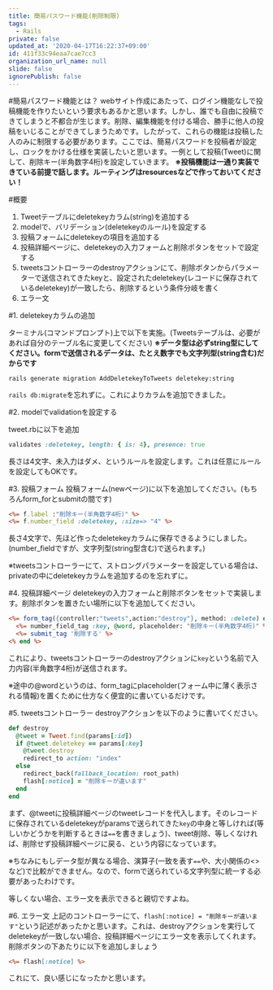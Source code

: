 ```yaml
---
title: 簡易パスワード機能(削除制限)
tags:
  - Rails
private: false
updated_at: '2020-04-17T16:22:37+09:00'
id: 411f33c94eaa7cae7cc3
organization_url_name: null
slide: false
ignorePublish: false
---
```

#簡易パスワード機能とは？
webサイト作成にあたって、ログイン機能なしで投稿機能を作りたいという要求もあるかと思います。しかし、誰でも自由に投稿できてしまうと不都合が生じます。削除、編集機能を付ける場合、勝手に他人の投稿をいじることができてしまうためです。したがって、これらの機能は投稿した人のみに制限する必要があります。ここでは、簡易パスワードを投稿者が設定し、ロックをかける仕様を実装したいと思います。一例として投稿(Tweet)に関して、削除キー(半角数字4桁)を設定していきます。
**※投稿機能は一通り実装できている前提で話します。ルーティングはresourcesなどで作っておいてください！**

#概要
1. Tweetテーブルにdeletekeyカラム(string)を追加する
2. modelで、バリデーション(deletekeyのルール)を設定する
3. 投稿フォームにdeletekeyの項目を追加する
4. 投稿詳細ページに、deletekeyの入力フォームと削除ボタンをセットで設定する
5. tweetsコントローラーのdestroyアクションにて、削除ボタンからパラメーターで送信されてきたkeyと、設定されたdeletekey(レコードに保存されているdeletekey)が一致したら、削除するという条件分岐を書く
6. エラー文

#1. deletekeyカラムの追加

ターミナル(コマンドプロンプト)上で以下を実施。(Tweetsテーブルは、必要があれば自分のテーブル名に変更してください)
**※データ型は必ずstring型にしてください。formで送信されるデータは、たとえ数字でも文字列型(string含む)だからです**

```
rails generate migration AddDeletekeyToTweets deletekey:string
```

```rails db:migrate```を忘れずに。これによりカラムを追加できました。

#2. modelでvalidationを設定する

tweet.rbに以下を追加

```models/tweet.rb
validates :deletekey, length: { is: 4}, presence: true
```
長さは4文字、未入力はダメ、というルールを設定します。これは任意にルールを設定してもOKです。

#3. 投稿フォーム
投稿フォーム(newページ)に以下を追加してください。(もちろんform_forとsubmitの間です)

```views/tweets/new.html.erb
<%= f.label :"削除キー(半角数字4桁)" %>
<%= f.number_field :deletekey, :size=> "4" %>
```

長さ4文字で、先ほど作ったdeletekeyカラムに保存できるようにしました。(number_fieldですが、文字列型(string型含む)で送られます。)

※tweetsコントローラーにて、ストロングパラメーターを設定している場合は、privateの中にdeletekeyカラムを追加するのを忘れずに。

#4. 投稿詳細ページ
deletekeyの入力フォームと削除ボタンをセットで実装します。削除ボタンを置きたい場所に以下を追加してください。

```views/tweets/show.html.erb
<%= form_tag({controller:"tweets",action:"destroy"}, method: :delete) do %>
  <%= number_field_tag :key, @word, placeholder: "削除キー(半角数字4桁)" %>
  <%= submit_tag '削除する' %>
<% end %>
```

これにより、tweetsコントローラーのdestroyアクションに```key```という名前で入力内容(半角数字4桁)が送信されます。

※途中の@wordというのは、form_tagにplaceholder(フォーム中に薄く表示される情報)を置くために仕方なく便宜的に書いているだけです。

#5. tweetsコントローラー
destroyアクションを以下のように書いてください。

```tweets_controller.rb
def destroy
  @tweet = Tweet.find(params[:id])
  if @tweet.deletekey == params[:key]
    @tweet.destroy
    redirect_to action: "index"
  else
    redirect_back(fallback_location: root_path)
    flash[:notice] = "削除キーが違います"
  end
end
```
まず、@tweetに投稿詳細ページのtweetレコードを代入します。そのレコードに保存されているdeletekeyがparamsで送られてきた```key```の中身と等しければ(等しいかどうかを判断するときは```==```を書きましょう)、tweet削除、等しくなければ、削除せず投稿詳細ページに戻る、という内容になっています。

※ちなみにもしデータ型が異なる場合、演算子(一致を表す```==```や、大小関係の<>など)で比較ができません。なので、formで送られている文字列型に統一する必要があったわけです。

等しくない場合、エラー文を表示できると親切ですよね。

#6. エラー文
上記のコントローラーにて、```flash[:notice] = "削除キーが違います"```という記述があったかと思います。これは、destroyアクションを実行してdeletekeyが一致しない場合、投稿詳細ページにエラー文を表示してくれます。削除ボタンの下あたりに以下を追加しましょう

```views/tweets/show.html.erb
<%= flash[:notice] %>
```

これにて、良い感じになったかと思います。

